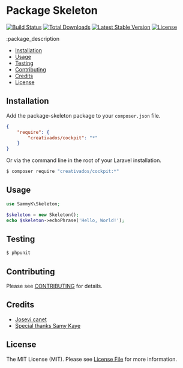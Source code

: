 Package Skeleton
================

[![Build Status](http://img.shields.io/travis/SammyK/package-skeleton.svg)](https://github.com/vampireJSV/cockpit_client)
[![Total Downloads](http://img.shields.io/packagist/dm/sammyk/package-skeleton.svg)](https://packagist.org/packages/creativados/cockpit)
[![Latest Stable Version](http://img.shields.io/packagist/v/sammyk/package-skeleton.svg)](https://packagist.org/packages/creativados/cockpit)
[![License](http://img.shields.io/badge/license-MIT-lightgrey.svg)](https://github.com/vampireJSV/cockpit_client/blob/master/LICENSE)


:package_description

- [Installation](#installation)
- [Usage](#usage)
- [Testing](#testing)
- [Contributing](#contributing)
- [Credits](#credits)
- [License](#license)


Installation
------------

Add the package-skeleton package to your `composer.json` file.

``` json
{
    "require": {
        "creativados/cockpit": "*"
    }
}
```

Or via the command line in the root of your Laravel installation.

``` bash
$ composer require "creativados/cockpit:*"
```

Usage
-----

``` php
use SammyK\Skeleton;

$skeleton = new Skeleton();
echo $skeleton->echoPhrase('Hello, World!');

```


Testing
-------

``` bash
$ phpunit
```


Contributing
------------

Please see [CONTRIBUTING](https://github.com/vampireJSV/cockpit_client/blob/master/CONTRIBUTING.md) for details.


Credits
-------

- [Josevi canet](https://github.com/vampireJSV)
- [Special thanks Samy Kaye](https://github.com/SammyK)


License
-------

The MIT License (MIT). Please see [License File](https://github.com/SammyK/package-skeleton/blob/master/LICENSE) for more information.
